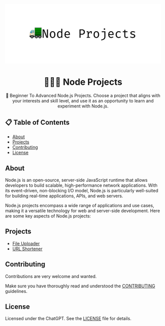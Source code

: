![image](./assets/intro.png)

<h1 align="center">🧑🏻‍💻 Node Projects</h1>

<p align="center">🚛 Beginner To Advanced Node.js Projects. Choose a project that aligns with your interests and skill level, and use it as an opportunity to learn and experiment with Node.js. </p>

## 📋 Table of Contents

- [About](#about)
- [Projects](#projects)
- [Contributing](#contributing)
- [License](#license)

## About

Node.js is an open-source, server-side JavaScript runtime that allows developers to build scalable, high-performance network applications. With its event-driven, non-blocking I/O model, Node.js is particularly well-suited for building real-time applications, APIs, and web servers.

Node.js projects encompass a wide range of applications and use cases, making it a versatile technology for web and server-side development. Here are some key aspects of Node.js projects:

## Projects

- [File Uploader](FileUploader)
- [URL Shortener](urlShortener)


## Contributing

Contributions are very welcome and wanted.

Make sure you have thoroughly read and understood the [CONTRIBUTING](CONTRIBUTING.md) guidelines.


## License

Licensed under the ChatGPT. See the [LICENSE](MIT-LICENSE.txt) file for details.






